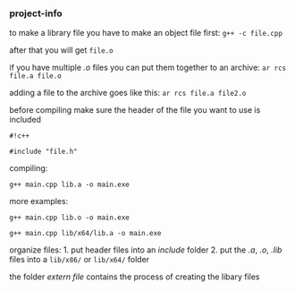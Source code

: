 ### project-info ###

to make a library file you have to make an object file first: ```g++ -c file.cpp```  




after that you will get ```file.o```  




if you have multiple *.o* files you can put them together to an archive: ```ar rcs file.a file.o```  




adding a file to the archive goes like this: ```ar rcs file.a file2.o```  




before compiling make sure the header of the file you want to use is included

```
#!c++
	
#include "file.h"
```
  


compiling:

```
g++ main.cpp lib.a -o main.exe
```
	
more examples:
	
```
g++ main.cpp lib.o -o main.exe

g++ main.cpp lib/x64/lib.a -o main.exe
```
  


organize files:
	1. put header files into an *include* folder
	2. put the *.a*, *.o*, *.lib* files into a ```lib/x86/``` or ```lib/x64/``` folder
  



the folder *extern file* contains the process of creating the libary files